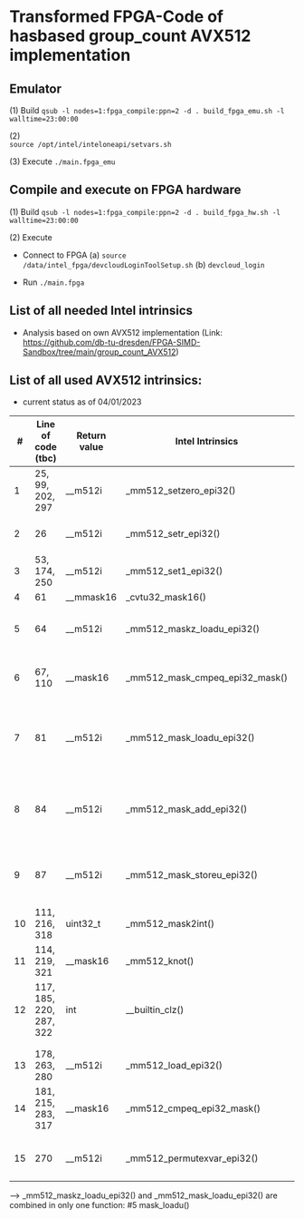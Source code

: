 # Transformed FPGA-Code of hasbased group_count AVX512 implementation 

## Emulator
(1) Build
`qsub -l nodes=1:fpga_compile:ppn=2 -d . build_fpga_emu.sh -l walltime=23:00:00`

(2) 	
`source /opt/intel/inteloneapi/setvars.sh`

(3) Execute
`./main.fpga_emu`

## Compile and execute on FPGA hardware

(1) Build
`qsub -l nodes=1:fpga_compile:ppn=2 -d . build_fpga_hw.sh -l walltime=23:00:00`

(2) Execute
- Connect to FPGA
(a) `source /data/intel_fpga/devcloudLoginToolSetup.sh`
(b) `devcloud_login`

- Run
`./main.fpga`




## List of all needed Intel intrinsics
- Analysis based on own AVX512 implementation (Link: https://github.com/db-tu-dresden/FPGA-SIMD-Sandbox/tree/main/group_count_AVX512)

## List of all used AVX512 intrinsics:
- current status as of 04/01/2023

| # | Line of code (tbc) | Return value | Intel Intrinsics | List of Arguments | used in version of function LinearProbingAVX512 Variantx() | associated function name in FPGA-Code |
| ------------- | ------------- | ------------- | ------------- |------------- | ------------- | ------------- |
| 1 | 25, 99, 202, 297 | __m512i | _mm512_setzero_epi32() | no arguments | global | #1 setzero() |
| 2 | 26 | __m512i | _mm512_setr_epi32() | (int e15, int e14, ... int e1, int e0) | global | #2 setr_16slot() |
| 3 | 53, 174, 250 | __m512i | _mm512_set1_epi32() | (int a) | v1, v2, v3 | #3 set1() |
| 4 | 61 | __mmask16 | _cvtu32_mask16() | (int a) | v1 | #4 cvtu32_mask16() |
| 5 | 64 | __m512i | _mm512_maskz_loadu_epi32() | (__mmask16 k, void const* mem_addr) | v1 | #5 mask_loadu() |
| 6 | 67, 110 | __mask16 | _mm512_mask_cmpeq_epi32_mask() | (__mmask16 k1, __m512i a, __m512i b) | v1 | #6 mask_cmpeq_epi32_mask()  |
| 7 | 81 | __m512i | _mm512_mask_loadu_epi32() | (__m512i src, __mmask16 k, void const* mem_addr) | v1 | #5 mask_loadu()  |
| 8 | 84 | __m512i | _mm512_mask_add_epi32() | (__m512i src, __mmask16 k, __m512i a, __m512i b) | v1 | #7 mask_add_epi32() |
| 9 | 87 | __m512i | _mm512_mask_storeu_epi32() | (void* mem_addr, __mmask16 k, __m512i a) | v1 | #8 mask_storeu_epi32() |
| 10 | 111, 216, 318 | uint32_t | _mm512_mask2int() | (__mmask16 k1) | v1, v2, v3 | #9 mask2int() |
| 11 | 114, 219, 321 | __mask16 | _mm512_knot() | (__mmask16 a) | v1, v2, v3 | #10 knot() |
| 12 | 117, 185, 220, 287, 322 | int | __builtin_clz() | (unsigned int x) | v1, v2, v3 | #11 clz_onceBultin() |
| | | | | | | |
| | | | | | | |
| 13 | 178, 263, 280 | __m512i | _mm512_load_epi32() | (void const* mem_addr) | v2, v3 | #12 load_epi32()) |
| 14 | 181, 215, 283, 317 | __mask16 | _mm512_cmpeq_epi32_mask() | (__m512i a, __m512i b) | v2, v3 | #13 cmpeq_epi32_mask() |
| | | | | | | |
| | | | | | | |
| 15 | 270 | __m512i | _mm512_permutexvar_epi32() | (__m512i idx, __m512i a) | v3 | #14 permutexvar_epi32()  |
| | | | | | |  |

--> _mm512_maskz_loadu_epi32() and _mm512_mask_loadu_epi32() are combined in only one function: #5 mask_loadu() 
